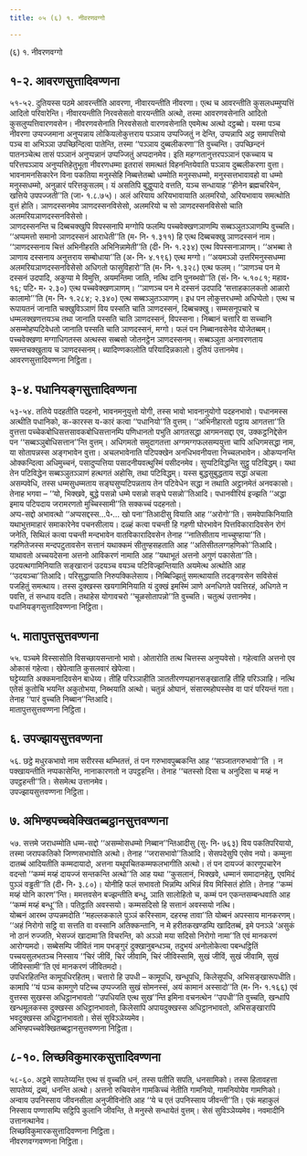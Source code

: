 ```yaml
---
title: ०५ (६) १. नीवरणवग्गो

---
```

(६) १. नीवरणवग्गो  


## १-२. आवरणसुत्तादिवण्णना

५१-५२. दुतियस्स पठमे आवरन्तीति आवरणा, नीवारयन्तीति नीवरणा। एत्थ च आवरन्तीति कुसलधम्मुप्पत्तिं आदितो परिवारेन्ति। नीवारयन्तीति निरवसेसतो वारयन्तीति अत्थो, तस्मा आवरणवसेनाति आदितो कुसलुप्पत्तिवारणवसेन। नीवरणवसेनाति निरवसेसतो वारणवसेनाति एवमेत्थ अत्थो दट्ठब्बो। यस्मा पञ्च नीवरणा उप्पज्जमाना अनुप्पन्नाय लोकियलोकुत्तराय पञ्ञाय उप्पज्जितुं न देन्ति, उप्पन्नापि अट्ठ समापत्तियो पञ्च वा अभिञ्ञा उपच्छिन्दित्वा पातेन्ति, तस्मा ‘‘पञ्ञाय दुब्बलीकरणा’’ति वुच्चन्ति। उपच्छिन्दनं पातनञ्चेत्थ तासं पञ्ञानं अनुप्पन्नानं उप्पज्जितुं अप्पदानमेव। इति महग्गतानुत्तरपञ्ञानं एकच्चाय च परित्तपञ्ञाय अनुप्पत्तिहेतुभूता नीवरणधम्मा इतरासं समत्थतं विहनन्तियेवाति पञ्ञाय दुब्बलीकरणा वुत्ता। भावनामनसिकारेन विना पकतिया मनुस्सेहि निब्बत्तेतब्बो धम्मोति मनुस्सधम्मो, मनुस्सत्तभावावहो वा धम्मो मनुस्सधम्मो, अनुळारं परित्तकुसलम्। यं असतिपि बुद्धुप्पादे वत्तति, यञ्च सन्धायाह ‘‘हीनेन ब्रह्मचरियेन, खत्तिये उपपज्जती’’ति (जा॰ १.८.७५)। अलं अरियाय अरियभावायाति अलमरियो, अरियभावाय समत्थोति वुत्तं होति। ञाणदस्सनमेव ञाणदस्सनविसेसो, अलमरियो च सो ञाणदस्सनविसेसो चाति अलमरियञाणदस्सनविसेसो।  
ञाणदस्सनन्ति च दिब्बचक्खुपि विपस्सनापि मग्गोपि फलम्पि पच्चवेक्खणञाणम्पि सब्बञ्ञुतञ्ञाणम्पि वुच्चति। ‘‘अप्पमत्तो समानो ञाणदस्सनं आराधेती’’ति (म॰ नि॰ १.३११) हि एत्थ दिब्बचक्खु ञाणदस्सनं नाम। ‘‘ञाणदस्सनाय चित्तं अभिनीहरति अभिनिन्नामेती’’ति (दी॰ नि॰ १.२३४) एत्थ विपस्सनाञाणम्। ‘‘अभब्बा ते ञाणाय दस्सनाय अनुत्तराय सम्बोधाया’’ति (अ॰ नि॰ ४.१९६) एत्थ मग्गो। ‘‘अयमञ्ञो उत्तरिमनुस्सधम्मा अलमरियञाणदस्सनविसेसो अधिगतो फासुविहारो’’ति (म॰ नि॰ १.३२८) एत्थ फलम्। ‘‘ञाणञ्च पन मे दस्सनं उदपादि, अकुप्पा मे विमुत्ति, अयमन्तिमा जाति, नत्थि दानि पुनब्भवो’’ति (सं॰ नि॰ ५.१०८१; महाव॰ १६; पटि॰ म॰ २.३०) एत्थ पच्चवेक्खणञाणम्। ‘‘ञाणञ्च पन मे दस्सनं उदपादि ‘सत्ताहकालकतो आळारो कालामो’’’ति (म॰ नि॰ १.२८४; २.३४०) एत्थ सब्बञ्ञुतञ्ञाणम्। इध पन लोकुत्तरधम्मो अधिप्पेतो। एत्थ च रूपायतनं जानाति चक्खुविञ्ञाणं विय पस्सति चाति ञाणदस्सनं, दिब्बचक्खु। सम्मसनूपचारे च धम्मलक्खणत्तयञ्च तथा जानाति पस्सति चाति ञाणदस्सनं, विपस्सना। निब्बानं चत्तारि वा सच्चानि असम्मोहप्पटिवेधतो जानाति पस्सति चाति ञाणदस्सनं, मग्गो। फलं पन निब्बानवसेनेव योजेतब्बम्। पच्चवेक्खणा मग्गाधिगतस्स अत्थस्स सब्बसो जोतनट्ठेन ञाणदस्सनम्। सब्बञ्ञुता अनावरणताय समन्तचक्खुताय च ञाणदस्सनम्। ब्यादिण्णकालोति परियादिन्नकालो। दुतियं उत्तानमेव।  
आवरणसुत्तादिवण्णना निट्ठिता।  


## ३-४. पधानियङ्गसुत्तादिवण्णना

५३-५४. ततिये पदहतीति पदहनो, भावनमनुयुत्तो योगी, तस्स भावो भावनानुयोगो पदहनभावो। पधानमस्स अत्थीति पधानिको, क-कारस्स य-कारं कत्वा ‘‘पधानियो’’ति वुत्तम्। ‘‘अभिनीहारतो पट्ठाय आगतत्ता’’ति वुत्तत्ता पच्चेकबोधिसत्तसावकबोधिसत्तानम्पि पणिधानतो पभुति आगतसद्धा आगमनसद्दा एव, उक्कट्ठनिद्देसेन पन ‘‘सब्बञ्ञुबोधिसत्तान’’न्ति वुत्तम्। अधिगमतो समुदागतत्ता अग्गमग्गफलसम्पयुत्ता चापि अधिगमसद्धा नाम, या सोतापन्नस्स अङ्गभावेन वुत्ता। अचलभावेनाति पटिपक्खेन अनधिभवनीयत्ता निच्चलभावेन। ओकप्पनन्ति ओक्कन्दित्वा अधिमुच्चनं, पसादुप्पत्तिया पसादनीयवत्थुस्मिं पसीदनमेव। सुप्पटिविद्धन्ति सुट्ठु पटिविद्धम्। यथा तेन पटिविद्धेन सब्बञ्ञुतञ्ञाणं हत्थगतं अहोसि, तथा पटिविद्धम्। यस्स बुद्धसुबुद्धताय सद्धा अचला असम्पवेधि, तस्स धम्मसुधम्मताय सङ्घसुप्पटिपन्नताय तेन पटिवेधेन सद्धा न तथाति अट्ठानमेतं अनवकासो। तेनाह भगवा – ‘‘यो, भिक्खवे, बुद्धे पसन्नो धम्मे पसन्नो सङ्घे पसन्नो’’तिआदि। पधानवीरियं इज्झति ‘‘अद्धा इमाय पटिपदाय जरामरणतो मुच्चिस्सामी’’ति सक्कच्चं पदहनतो।  
अप्प-सद्दो अभावत्थो ‘‘अप्पसद्दस्स…पे॰… खो पना’’तिआदीसु वियाति आह ‘‘अरोगो’’ति। समवेपाकिनियाति यथाभुत्तमाहारं समाकारेनेव पचनसीलाय। दळ्हं कत्वा पचन्ती हि गहणी घोरभावेन पित्तविकारादिवसेन रोगं जनेति, सिथिलं कत्वा पचन्ती मन्दभावेन वातविकारादिवसेन तेनाह ‘‘नातिसीताय नाच्चुण्हाया’’ति। गहणितेजस्स मन्दपटुतावसेन सत्तानं यथाक्कमं सीतुण्हसहताति आह ‘‘अतिसीतलग्गहणिको’’तिआदि। याथावतो अच्चयदेसना अत्तनो आविकरणं नामाति आह ‘‘यथाभूतं अत्तनो अगुणं पकासेता’’ति। उदयत्थगामिनियाति सङ्खारानं उदयञ्च वयञ्च पटिविज्झन्तियाति अयमेत्थ अत्थोति आह ‘‘उदयञ्चा’’तिआदि। परिसुद्धायाति निरुपक्किलेसाय। निब्बिज्झितुं समत्थायाति तदङ्गवसेन सविसेसं पजहितुं समत्थाय। तस्स दुक्खस्स खयगामिनियाति यं दुक्खं इमस्मिं ञाणे अनधिगते पवत्तिरहं, अधिगते न पवत्ति, तं सन्धाय वदति। तथाहेस योगावचरो ‘‘चूळसोतापन्नो’’ति वुच्चति। चतुत्थं उत्तानमेव।  
पधानियङ्गसुत्तादिवण्णना निट्ठिता।  


## ५. मातापुत्तसुत्तवण्णना

५५. पञ्चमे विस्सासोति विसच्छायसन्तानो भावो। ओतारोति तत्थ चित्तस्स अनुप्पवेसो। गहेत्वाति अत्तनो एव ओकासं गहेत्वा। खेपेत्वाति कुसलवारं खेपेत्वा।  
घट्टेय्याति अक्कमनादिवसेन बाधेय्य। तीहि परिञ्ञाहीति ञाततीरणप्पहानसङ्खाताहि तीहि परिञ्ञाहि। नत्थि एतेसं कुतोचि भयन्ति अकुतोभया, निब्भयाति अत्थो। चतुन्नं ओघानं, संसारमहोघस्सेव वा पारं परियन्तं गता। तेनाह ‘‘पारं वुच्चति निब्बान’’न्तिआदि।  
मातापुत्तसुत्तवण्णना निट्ठिता।  


## ६. उपज्झायसुत्तवण्णना

५६. छट्ठे मधुरकभावो नाम सरीरस्स थम्भितत्तं, तं पन गरुभावपुब्बकन्ति आह ‘‘सञ्जातगरुभावो’’ति । न पक्खायन्तीति नप्पकासेन्ति, नानाकारणतो न उपट्ठहन्ति। तेनाह ‘‘चतस्सो दिसा च अनुदिसा च मय्हं न उपट्ठहन्ती’’ति। सेसमेत्थ उत्तानमेव।  
उपज्झायसुत्तवण्णना निट्ठिता।  


## ७. अभिण्हपच्चवेक्खितब्बट्ठानसुत्तवण्णना

५७. सत्तमे जराधम्मोति धम्म-सद्दो ‘‘असम्मोसधम्मो निब्बान’’न्तिआदीसु (सु॰ नि॰ ७६३) विय पकतिपरियायो, तस्मा जरापकतिको जिण्णसभावोति अत्थो। तेनाह ‘‘जरासभावो’’तिआदि। सेसपदेसुपि एसेव नयो। कम्मुना दातब्बं आदियतीति कम्मदायादो, अत्तना यथूपचितकम्मफलभागीति अत्थो। तं पन दायज्जं कारणूपचारेन वदन्तो ‘‘कम्मं मय्हं दायज्जं सन्तकन्ति अत्थो’’ति आह यथा ‘‘कुसलानं, भिक्खवे, धम्मानं समादानहेतु, एवमिदं पुञ्ञं वड्ढती’’ति (दी॰ नि॰ ३.८०)। योनीहि फलं सभावतो भिन्नम्पि अभिन्नं विय मिस्सितं होति। तेनाह ‘‘कम्मं मय्हं योनि कारण’’न्ति। ममत्तवसेन बज्झन्तीति बन्धू, ञाति सालोहितो च, कम्मं पन एकन्तसम्बन्धवाति आह ‘‘कम्मं मय्हं बन्धू’’ति। पतिट्ठाति अवस्सयो। कम्मसदिसो हि सत्तानं अवस्सयो नत्थि।  
योब्बनं आरब्भ उप्पन्नमदोति ‘‘महल्लककाले पुञ्ञं करिस्साम, दहरम्ह तावा’’ति योब्बनं अपस्साय मानकरणम्। ‘‘अहं निरोगो सट्ठि वा सत्तति वा वस्सानि अतिक्कन्तानि, न मे हरीतकखण्डम्पि खादितब्बं, इमे पनञ्ञे ‘असुकं नो ठानं रुज्जति, भेसज्जं खादामा’ति विचरन्ति, को अञ्ञो मया सदिसो निरोगो नामा’’ति एवं मानकरणं आरोग्यमदो। सब्बेसम्पि जीवितं नाम पभङ्गुरं दुक्खानुबन्धञ्च, तदुभयं अनोलोकेत्वा पबन्धट्ठितिं पच्चयसुलभतञ्च निस्साय ‘‘चिरं जीविं, चिरं जीवामि, चिरं जीविस्सामि, सुखं जीविं, सुखं जीवामि, सुखं जीविस्सामी’’ति एवं मानकरणं जीवितमदो।  
उपधिरहितन्ति कामूपधिरहितम्। चत्तारो हि उपधी – कामूपधि, खन्धूपधि, किलेसूपधि, अभिसङ्खारूपधीति। कामापि ‘‘यं पञ्च कामगुणे पटिच्च उप्पज्जति सुखं सोमनस्सं, अयं कामानं अस्सादो’’ति (म॰ नि॰ १.१६६) एवं वुत्तस्स सुखस्स अधिट्ठानभावतो ‘‘उपधियति एत्थ सुख’’न्ति इमिना वचनत्थेन ‘‘उपधी’’ति वुच्चति, खन्धापि खन्धमूलकस्स दुक्खस्स अधिट्ठानभावतो, किलेसापि अपायदुक्खस्स अधिट्ठानभावतो, अभिसङ्खारापि भवदुक्खस्स अधिट्ठानभावतो। सेसं सुविञ्ञेय्यमेव।  
अभिण्हपच्चवेक्खितब्बट्ठानसुत्तवण्णना निट्ठिता।  


## ८-१०. लिच्छविकुमारकसुत्तादिवण्णना

५८-६०. अट्ठमे सापतेय्यन्ति एत्थ सं वुच्चति धनं, तस्स पतीति सपति, धनसामिको। तस्स हितावहत्ता सापतेय्यं, द्रब्यं, धनन्ति अत्थो। अत्तनो रुचिवसेन गामकिच्चं नेतीति गामनियो, गामनियोयेव गामणिको।  
अन्वाय उपनिस्साय जीवनसीला अनुजीविनोति आह ‘‘ये च एतं उपनिस्साय जीवन्ती’’ति। एकं महाकुलं निस्साय पण्णासम्पि सट्ठिपि कुलानि जीवन्ति, ते मनुस्से सन्धायेतं वुत्तम्। सेसं सुविञ्ञेय्यमेव। नवमादीनि उत्तानत्थानेव।  
लिच्छविकुमारकसुत्तादिवण्णना निट्ठिता।  
नीवरणवग्गवण्णना निट्ठिता।  